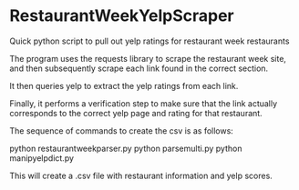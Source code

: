 RestaurantWeekYelpScraper
=========================

Quick python script to pull out yelp ratings for restaurant week restaurants

The program uses the requests library to scrape the restaurant week site,
and then subsequently scrape each link found in the correct section.

It then queries yelp to extract the yelp ratings from each link.

Finally, it performs a verification step to make sure that the link
actually corresponds to the correct yelp page and rating for that restaurant.

The sequence of commands to create the csv is as follows:

python restaurantweekparser.py
python parsemulti.py
python manipyelpdict.py

This will create a .csv file with restaurant information and yelp scores.
